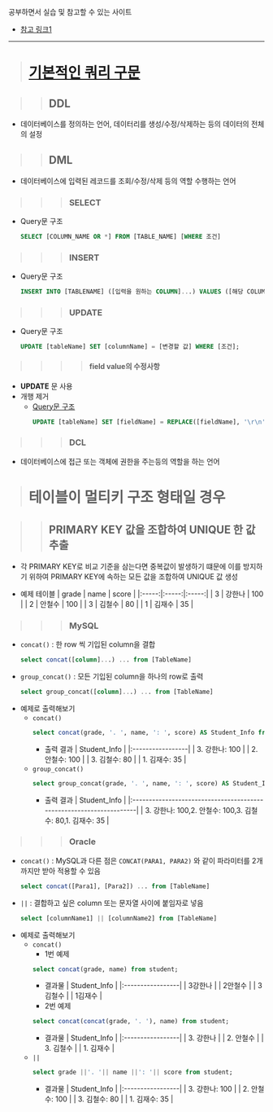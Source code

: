 공부하면서 실습 및 참고할 수 있는 사이트
- [참고 링크1](https://sqltest.net/#)

<hr />

> # [기본적인 쿼리 구문](https://server-talk.tistory.com/159)

>> ## DDL

- 데이터베이스를 정의하는 언어, 데이터리를 생성/수정/삭제하는 등의 데이터의 전체의 설정

>> ## DML

- 데이터베이스에 입력된 레코드를 조회/수정/삭제 등의 역할 수행하는 언어

>>> ### SELECT

- Query문 구조
  ```sql
  SELECT [COLUMN_NAME OR *] FROM [TABLE_NAME] [WHERE 조건]
  ```

>>> ### INSERT

- Query문 구조
  ```sql
  INSERT INTO [TABLENAME] ([입력을 원하는 COLUMN]...) VALUES ([해당 COLUMN에 입력할 값]...);
  ```

>>> ### UPDATE

- Query문 구조
  ```sql
  UPDATE [tableName] SET [columnName] = [변경할 값] WHERE [조건];
  ```

>>>> #### field value의 수정사항

- **UPDATE** 문 사용
- 개행 제거
  - [Query문 구조](https://curryyou.tistory.com/68)
    ```sql
    UPDATE [tableName] SET [fieldName] = REPLACE([fieldName], '\r\n', '');
    ```

>>> ### DCL

- 데이터베이스에 접근 또는 객체에 권한을 주는등의 역할을 하는 언어

> # 테이블이 멀티키 구조 형태일 경우

>> ## PRIMARY KEY 값을 조합하여 UNIQUE 한 값 추출

- 각 PRIMARY KEY로 비교 기준을 삼는다면 중복값이 발생하기 떄문에 이를 방지하기 위하여 PRIMARY KEY에 속하는 모든 값을 조합하여 UNIQUE 값 생성

- 예제 테이블
  | grade | name      | score |
  |:-----:|:-----:|:-----:|
  |     3 | 강한나    |   100 |
  |     2 | 안철수    |   100 |
  |     3 | 김철수    |    80 |
  |     1 | 김재수    |    35 |

>>> ### MySQL
- `concat()` : 한 row 씩 기입된 column을 결합
  ```sql
  select concat([column]...) ... from [TableName]
  ```
- `group_concat()` : 모든 기입된 column을 하나의 row로 출력
  ```sql
  select group_concat([column]...) ... from [TableName]
  ```
- 예제로 출력해보기
  - `concat()`
    ```sql
    select concat(grade, '. ', name, ': ', score) AS Student_Info from student;
    ```
    - 출력 결과
      | Student_Info      |
      |:-----------------|
      | 3. 강한나: 100    |
      | 2. 안철수: 100    |
      | 3. 김철수: 80     |
      | 1. 김재수: 35     |
  - `group_concat()`
    ```sql
    select group_concat(grade, '. ', name, ': ', score) AS Student_Info from student;
    ```
    - 출력 결과 
      | Student_Info                                                        |
      |:--------------------------------------------------------------------|
      | 3. 강한나: 100,2. 안철수: 100,3. 김철수: 80,1. 김재수: 35             |

>>> ### Oracle
- `concat()` : MySQL과 다른 점은 `CONCAT(PARA1, PARA2)` 와 같이 파라미터를 2개까지만 받아 적용할 수 있음
  ```sql
  select concat([Para1], [Para2]) ... from [TableName]
  ```
- `||` : 결합하고 싶은 column 또는 문자열 사이에 붙임자로 넣음
  ```sql
  select [columnName1] || [columnName2] from [TableName]
  ```
- 예제로 출력해보기
  - `concat()`
    - 1번 예제 
    ```sql
    select concat(grade, name) from student;
    ```
    - 결과물
      | Student_Info      |
      |:-----------------|
      | 3강한나    |
      | 2안철수    |
      | 3김철수     |
      | 1김재수     |
    - 2번 예제
    ```sql
    select concat(concat(grade, '. '), name) from student;
    ```
    - 결과물
      | Student_Info      |
      |:-----------------|
      | 3. 강한나    |
      | 2. 안철수    |
      | 3. 김철수     |
      | 1. 김재수     |
  - `||`
    ```sql
    select grade ||'. '|| name ||': '|| score from student;
    ```
    - 결과물
      | Student_Info      |
      |:-----------------|
      | 3. 강한나: 100    |
      | 2. 안철수: 100    |
      | 3. 김철수: 80     |
      | 1. 김재수: 35     |
